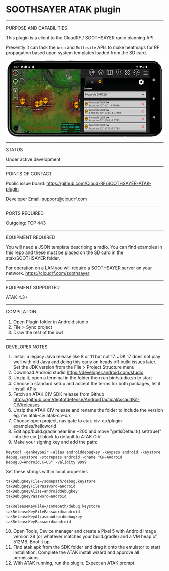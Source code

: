 # SOOTHSAYER ATAK plugin


_________________________________________________________________
PURPOSE AND CAPABILITIES

This plugin is a client to the CloudRF / SOOTHSAYER radio planning API. 

Presently it can task the `Area` and `Multisite` APIs to make heatmaps for RF propagation based upon system templates loaded from the SD card.

![SOOTHSAYER ATAK plugin](help/soothsayer_atak.jpg "SOOTHSAYER ATAK plugin")
_________________________________________________________________
STATUS

Under active development

_________________________________________________________________
POINTS OF CONTACT

Public issue board: https://github.com/Cloud-RF/SOOTHSAYER-ATAK-plugin

Developer Email: support@cloudrf.com

_________________________________________________________________
PORTS REQUIRED

Outgoing: TCP 443

_________________________________________________________________
EQUIPMENT REQUIRED

You will need a JSON template describing a radio. You can find examples in this repo and these must be placed on the SD card in the atak/SOOTHSAYER folder.

For operation on a LAN you will require a SOOTHSAYER server on your network. https://cloudrf.com/soothsayer
_________________________________________________________________
EQUIPMENT SUPPORTED

ATAK 4.3+
_________________________________________________________________
COMPILATION

1. Open Plugin folder in Android studio
2. File > Sync project 
3. Draw the rest of the owl

_________________________________________________________________
DEVELOPER NOTES

1. Install a legacy Java release like 8 or 11 but not 17. JDK 17 does not play well with old Java and doing this early on heads off build issues later. Set the JDK version from the File > Project Structure menu
2. Download Android studio https://developer.android.com/studio
3. Unzip it, open a terminal in the folder then run bin/studio.sh to start
4. Choose a standard setup and accept the terms for both packages, let it install APIs
5. Fetch an ATAK CIV SDK release from Github https://github.com/deptofdefense/AndroidTacticalAssaultKit-CIV/releases
6. Unzip the ATAK CIV release and rename the folder to include the version eg. mv atak-civ atak-civ-x.x
7. Choose open project, navigate to atak-civ-x.x/plugin-examples/helloworld
8. Edit app/build.gradle near line ~200 and move "getIsDefault().set(true)" into the civ {} block to default to ATAK CIV
9. Make your signing key and add the path:

```
keytool -genkeypair -alias androiddebugkey -keypass android -keystore debug.keystore -storepass android -dname "CN=Android Debug,O=Android,C=US" -validity 9999
```

Set these strings within local.properties 

```
takDebugKeyFile=/somepath/debug.keystore
takDebugKeyFilePassword=android
takDebugKeyAlias=androiddebugkey
takDebugKeyPassword=android

takReleaseKeyFile=/somepath/debug.keystore
takReleaseKeyFilePassword=android
takReleaseKeyAlias=androiddebugkey
takReleaseKeyPassword=android
```

10. Open Tools, Device manager and create a Pixel 5 with Android Image version 28 (or whatever matches your build.gradle) and a VM heap of 512MB. Boot it up.
11. Find atak.apk from the SDK folder and drag it onto the emulator to start installation. Complete the ATAK install wizard and approve all permissions.
12. With ATAK running, run the plugin. Expect an ATAK prompt.